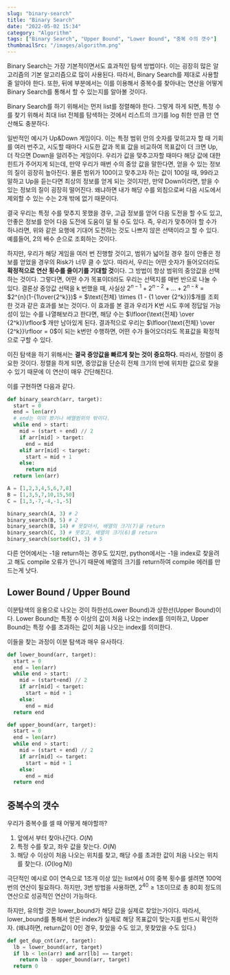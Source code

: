 ```yaml
---
slug: "binary-search"
title: "Binary Search"
date: "2022-05-02 15:34"
category: "Algorithm"
tags: ["Binary Search", "Upper Bound", "Lower Bound", "중복 수의 갯수"]
thumbnailSrc: "/images/algorithm.png"
---
```


Binary Search는 가장 기본적이면서도 효과적인 탐색 방법이다. 이는 굉장히 많은 알고리즘의 기본 알고리즘으로 많이 사용된다. 따라서, Binary Search를 제대로 사용할 줄 알아야 한다. 또한, 뒤에 부분에서는 이를 이용해서 중복수를 찾아내는 연산을 어떻게 Binary Search를 통해서 할 수 있는지를 알아볼 것이다.

Binary Search를 하기 위해서는 먼저 list를 정렬해야 한다. 그렇게 하게 되면, 특정 수를 찾기 위해서 최대 list 전체를 탐색하는 것에서 리스트의 크기를 log 취한 만큼 만 연산해도 충분하다.

일반적인 예시가 Up&Down 게임이다. 이는 특정 범위 안의 숫자를 맞히고자 할 때 기회를 여러 번주고, 시도할 때마다 시도한 값과 목표 값을 비교하여 목표값이 더 크면 Up, 더 작으면 Down을 알려주는 게임이다. 우리가 값을 맞추고자할 때마다 해당 값에 대한 힌트가 주어지게 되는데, 만약 우리가 매번 수의 중앙 값을 말한다면, 얻을 수 있는 정보의 질이 굉장히 높아진다. 물론 범위가 100이고 맞추고자 하는 값이 100일 때, 99라고 말하고 Up을 듣는다면 최상의 정보를 얻게 되는 것이지만, 만약 Down이라면, 받을 수 있는 정보의 질이 굉장히 떨어진다. 왜냐하면 내가 해당 수를 외침으로써 다음 시도에서 제외할 수 있는 수는 2개 밖에 없기 때문이다.

결국 우리는 특정 수를 맞추지 못했을 경우, 고급 정보를 얻어 다음 도전을 할 수도 있고, 안좋은 정보를 얻어 다음 도전에 도움이 덜 될 수도 있다. 즉, 우리가 맞추어야 할 수가 하나라면, 위와 같은 요행에 기대어 도전하는 것도 나쁘지 않은 선택이라고 할 수 있다. 예를들어, 2의 배수 순으로 조회하는 것이다.

하지만, 우리가 해당 게임을 여러 번 진행할 것이고, 범위가 넓어질 경우 질이 안좋은 정보를 얻었을 경우의 Risk가 너무 클 수 있다. 따라서, 우리는 어떤 숫자가 들어오더라도 **확정적으로 연산 횟수를 줄이기를 기대할 것**이다. 그 방법이 항상 범위의 중앙값을 선택하는 것이다. 그렇다면, 어떤 수가 목표이더라도 우리는 선택지를 매번 반으로 나눌 수 있다. 결론상 중앙값 선택을 k 번했을 때, 사실상 $2^{n-1} + 2^{n-2} + ... + 2^{n-k}$ = $2^{n}(1-{1\over{2^k}})$ = $\text{전체} \times (1 - {1 \over {2^k}})$개를 조회한 것과 같은 효과를 보는 것이다. 이 효과를 본 결과 우리가 K번 시도 후에 정답일 가능성이 있는 수를 나열해보라고 한다면, 해당 수는 $\lfloor{\text{전체} \over {2^k}}\rfloor$ 개만 남아있게 된다. 결과적으로 우리는 $\lfloor{\text{전체} \over {2^k}}\rfloor = 0$이 되는 k번만 수행하면, 어떤 수가 들어오더라도 목표값을 확정적으로 구할 수 있다.

이진 탐색을 하기 위해서는 **결국 중앙값을 빠르게 찾는 것이 중요하다.** 따라서, 정렬이 중요한 것이다. 정렬을 하게 되면, 중앙값을 단순히 전체 크기의 반에 위치한 값으로 찾을 수 있기 때문에 이 연산이 매우 간단해진다.

이를 구현하면 다음과 같다.

```python
def binary_search(arr, target):
  start = 0
  end = len(arr)
  # end는 이미 봤거나 배열범위의 밖이다.
  while end > start:
    mid = (start + end) // 2
    if arr[mid] > target:
      end = mid
    elif arr[mid] < target:
      start = mid + 1
    else:
      return mid
  return len(arr)

A = [1,2,3,4,5,6,7,8]
B = [1,3,5,7,10,15,50]
C = [1,3,-7,-4,-1,-5]

binary_search(A, 3) # 2 
binary_search(B, 5) # 2
binary_search(B, 14) # 못찾아서, 배열의 크기(7)을 return
binary_search(C, 3) # 못찾고, 배열의 크기(6)를 return
binary_search(sorted(C), 3) # 5
```

다른 언어에서는 -1을 return하는 경우도 있지만, python에서는 -1을 index로 찾을려고 해도 compile 오류가 안나기 때문에 배열의 크기를 return하여 compile 에러를 만드는게 낫다.

## Lower Bound / Upper Bound

이분탐색의 응용으로 나오는 것이 하한선(Lower Bound)과 상한선(Upper Bound)이다. Lower Bound는 특정 수 이상의 값이 처음 나오는 index를 의미하고, Upper Bound는 특정 수를 초과하는 값이 처음 나오는 index를 의미한다.

이들을 찾는 과정이 이분 탐색과 매우 유사하다.

```python
def lower_bound(arr, target):
  start = 0
  end = len(arr)
  while end > start:
    mid = (start+end) // 2
    if arr[mid] < target:
      start = mid + 1
    else:
      end = mid
  return end

def upper_bound(arr, target):
  start = 0
  end = len(arr)
  while end > start:
    mid = (start + end) // 2
    if arr[mid] <= target:
      start = mid + 1
    else:
      end = mid
  return end
```

## 중복수의 갯수

우리가 중복수를 셀 때 어떻게 해야할까? 

1. 앞에서 부터 찾아나간다. $O(N)$
2. 특정 수를 찾고, 좌우 값을 찾는다. $O(N)$
3. 해당 수 이상이 처음 나오는 위치를 찾고, 해당 수를 초과한 값이 처음 나오는 위치를 찾는다. $(O(\log{N}))$

극단적인 예시로 0이 연속으로 1조개 이상 있는 list에서 0의 중복 횟수를 셀려면 100억번의 연산이 필요하다. 하지만, 3번 방법을 사용하면, $2^{40} \ge \text{1조}$이므로 총 80회 정도의 연산으로 성공적인 연산이 가능하다.

하지만, 유의할 것은 lower_bound가 해당 값을 실제로 찾았는가이다. 따라서, lower_bound를 통해서 얻은 index가 실제로 해당 목표값이 맞는지를 반드시 확인하자.
(왜냐하면, return값이 0인 경우, 찾았을 수도 있고, 못찾았을 수도 있다.)

```python
def get_dup_cnt(arr, target):
  lb = lower_bound(arr, target)
  if lb < len(arr) and arr[lb] == target:
    return lb - upper_bound(arr, target)
  return 0
```
